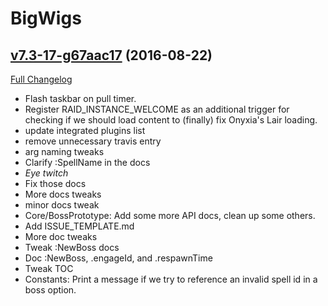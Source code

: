 # BigWigs

## [v7.3-17-g67aac17](https://github.com/BigWigsMods/BigWigs/tree/67aac17ba18c8c98bb048250870d5f46e1b9b869) (2016-08-22) [](#top)
[Full Changelog](https://github.com/BigWigsMods/BigWigs/compare/v7.3...67aac17ba18c8c98bb048250870d5f46e1b9b869)

-   Flash taskbar on pull timer.  
-   Register RAID_INSTANCE_WELCOME as an additional trigger for checking if we should load content to (finally) fix Onyxia's Lair loading.  
-   update integrated plugins list  
-   remove unnecessary travis entry  
-   arg naming tweaks  
-   Clarify :SpellName in the docs  
-   *Eye twitch*  
-   Fix those docs  
-   More docs tweaks  
-   minor docs tweak  
-   Core/BossPrototype: Add some more API docs, clean up some others.  
-   Add ISSUE_TEMPLATE.md  
-   More doc tweaks  
-   Tweak :NewBoss docs  
-   Doc :NewBoss, .engageId, and .respawnTime  
-   Tweak TOC  
-   Constants: Print a message if we try to reference an invalid spell id in a boss option.  
